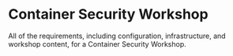 # Container Security Workshop

All of the requirements, including configuration, infrastructure, and workshop content, for a Container Security Workshop. 
